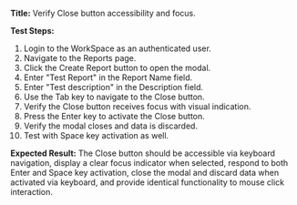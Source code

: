 **Title:** Verify Close button accessibility and focus.

**Test Steps:**
1. Login to the WorkSpace as an authenticated user.
2. Navigate to the Reports page.
3. Click the Create Report button to open the modal.
4. Enter "Test Report" in the Report Name field.
5. Enter "Test description" in the Description field.
6. Use the Tab key to navigate to the Close button.
7. Verify the Close button receives focus with visual indication.
8. Press the Enter key to activate the Close button.
9. Verify the modal closes and data is discarded.
10. Test with Space key activation as well.

**Expected Result:**
The Close button should be accessible via keyboard navigation, display a clear focus indicator when selected, respond to both Enter and Space key activation, close the modal and discard data when activated via keyboard, and provide identical functionality to mouse click interaction.